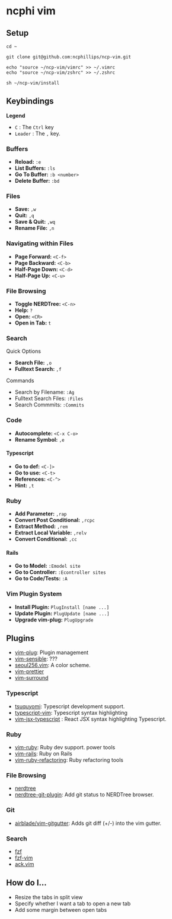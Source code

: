 # ncphi vim

## Setup

```ssh
cd ~

git clone git@github.com:ncphillips/ncp-vim.git

echo "source ~/ncp-vim/vimrc" >> ~/.vimrc
echo "source ~/ncp-vim/zshrc" >> ~/.zshrc

sh ~/ncp-vim/install
```

## Keybindings

**Legend**

* `C` : The `Ctrl` key
* `Leader` : The `,` key.

### Buffers

* **Reload:** `:e`
* **List Buffers:** `:ls`
* **Go To Buffer:** `:b <number>`
* **Delete Buffer:** `:bd`

### Files

* **Save:** `,w`
* **Quit:** `,q`
* **Save & Quit:** `,wq`
* **Rename File:** `,n`

### Navigating within Files

* **Page Forward:** `<C-f>`
* **Page Backward:** `<C-b>`
* **Half-Page Down:** `<C-d>`
* **Half-Page Up:** `<C-u>`

### File Browsing

* **Toggle NERDTree:** `<C-n>`
* **Help:** `?`
* **Open:** `<CR>`
* **Open in Tab:** `t`

### Search

Quick Options

* **Search File:** `,o`
* **Fulltext Search:** `,f`

Commands

* Search by Filename: `:Ag`
* Fulltext Search Files: `:Files`
* Search Commmits: `:Commits`

### Code

* **Autocomplete:** `<C-x C-o>`
* **Rename Symbol:** `,e`

#### Typescript

* **Go to def:** `<C-]>`
* **Go to use:** `<C-t>`
* **References:** `<C-^>`
* **Hint:** `,t`

### Ruby

* **Add Parameter:** `,rap`
* **Convert Post Conditional:** `,rcpc`
* **Extract Method:** `,rem`
* **Extract Local Variable:** `,relv`
* **Convert Conditional:** `,cc`

#### Rails

* **Go to Model:** `:Emodel site`
* **Go to Controller:** `:Econtroller sites`
* **Go to Code/Tests:** `:A`

### Vim Plugin System

* **Install Plugin:** `PlugInstall [name ...]`
* **Update Plugin:** `PlugUpdate [name ...]`
* **Upgrade vim-plug:** `PlugUpgrade`

## Plugins

* [vim-plug](https://github.com/junegunn/vim-plug): Plugin management
* [vim-sensible](https://github.com/tpope/vim-sensible): ???
* [seoul256.vim](https://github.com/junegunn/seoul256.vim): A color scheme.
* [vim-prettier](https://github.com/prettier/vim-prettier)
* [vim-surround](https://github.com/tpope/vim-surround)

### Typescript

* [tsuquyomi](https://github.com/Quramy/tsuquyomi): Typescript development
  support.
* [typescript-vim](https://github.com/leafgarland/typescript-vim):
  Typescript syntax highlighting
* [vim-jsx-typescript](https://github.com/peitalin/vim-jsx-typescript)
  : React JSX syntax highlighting Typescript.

### Ruby

* [vim-ruby](https://github.com/vim-ruby/vim-ruby): Ruby dev support.
  power tools
* [vim-rails](https://github.com/tpope/vim-rails): Ruby on Rails
* [vim-ruby-refactoring](https://github.com/ecomba/vim-ruby-refactoring): Ruby refactoring tools

### File Browsing

* [nerdtree](https://github.com/scrooloose/nerdtree)
* [nerdtree-git-plugin](https://github.com/Xuyuanp/nerdtree-git-plugin): Add git status to NERDTree browser.

### Git
* [airblade/vim-gitgutter](https://github.com/airblade/vim-gitgutter): Adds
  git diff (+/-) into the vim gutter.

### Search

* [fzf](https://github.com/junegunn/fzf)
* [fzf-vim](https://github.com/junegunn/fzf-vim)
* [ack.vim](https://github.com/mileszs/ack.vim')

## How do I...

* Resize the tabs in split view
* Specify whether I want a tab to open a new tab
* Add some margin between open tabs
